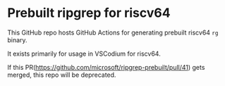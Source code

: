 # Prebuilt ripgrep for riscv64

This GitHub repo hosts GitHub Actions for generating prebuilt riscv64 `rg` binary.

It exists primarily for usage in VSCodium for riscv64.

If this PR(https://github.com/microsoft/ripgrep-prebuilt/pull/41) gets merged, this repo will be deprecated. 

